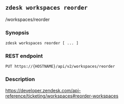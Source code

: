 ## `zdesk workspaces reorder`

/workspaces/reorder

### Synopsis

    zdesk workspaces reorder [ ... ]

### REST endpoint

    PUT https://{HOSTNAME}/api/v2/workspaces/reorder

### Description

https://developer.zendesk.com/api-reference/ticketing/workspaces#reorder-workspaces


